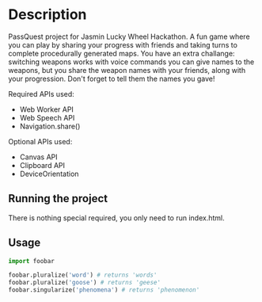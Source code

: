 # Description

PassQuest project for Jasmin Lucky Wheel Hackathon. A fun game where you can play by sharing your progress with friends and taking turns to complete procedurally generated maps. You have an extra challange: switching weapons works with voice commands you can give names to the weapons, but you share the weapon names with your friends, along with your progression. Don't forget to tell them the names you gave!

Required APIs used:
- Web Worker API
- Web Speech API
- Navigation.share()

Optional APIs used:
- Canvas API
- Clipboard API
- DeviceOrientation

## Running the project

There is nothing special required, you only need to run index.html.

## Usage

```python
import foobar

foobar.pluralize('word') # returns 'words'
foobar.pluralize('goose') # returns 'geese'
foobar.singularize('phenomena') # returns 'phenomenon'
```


